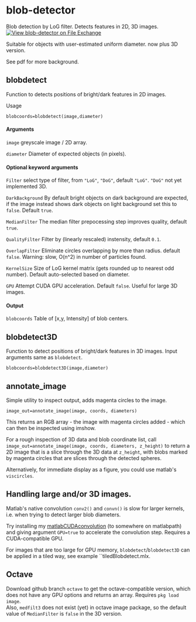 # blob-detector
Blob detection by LoG filter. Detects features in 2D, 3D images. [![View blob-detector on File Exchange](https://www.mathworks.com/matlabcentral/images/matlab-file-exchange.svg)](https://uk.mathworks.com/matlabcentral/fileexchange/123905-blob-detector)

Suitable for objects with user-estimated uniform diameter.
now plus 3D version.

See pdf for more background.

## blobdetect
Function to detects positions of bright/dark features in 2D images.

Usage 

```blobcoords=blobdetect(image,diameter)```

#### Arguments

```image``` greyscale image / 2D array.

```diameter``` Diameter of expected objects (in pixels).

#### Optional keyword arguments

```Filter``` select type of filter, from ```"LoG"```, ```"DoG"```, default ```"LoG"```. ``"DoG"`` not yet implemented 3D.

```DarkBackground``` By default bright objects on dark background are expected, if the 
image instead shows dark objects on light background set this to ```false```.  Default ```true```.

```MedianFilter``` The median filter prepocessing step improves quality, default ```true```.

```QualityFilter``` Filter by (linearly rescaled) instensity, default ```0.1```.

```OverlapFilter``` Eliminate circles overlapping by more than radius.  default ```false```.
Warning: slow, O(n^2) in number of particles found. 

```KernelSize``` Size of LoG kernel matrix (gets rounded up to nearest odd number).  Default auto-selected
based on diameter.

```GPU``` Attempt CUDA GPU acceleration.  Default ```false```.  Useful for large 3D images.

#### Output
```blobcoords``` Table of \[x,y, Intensity\] of blob centers.

## blobdetect3D

Function to detect positions of bright/dark features in 3D images.  Input 
arguments same as ``blobdetect``.

```blobcoords=blobdetect3D(image,diameter)```

## annotate_image

Simple utility to inspect output, adds magenta circles to the image.

```image_out=annotate_image(image, coords, diameters)```

This returns an RGB array - the image with magenta circles added - which can then
be inspected using imshow.

For a rough inspection of 3D data and blob coordinate list, call
```image_out=annotate_image(image, coords, diameters, z_height)``` to 
return a 2D image that is a slice through the 3D data at ``z_height``, with 
blobs marked by magenta circles that are slices through the detected spheres.

Alternatively, for immediate display as a figure, you could use matlab's ``viscircles``.

## Handling large and/or 3D images.
Matlab's native convolution ``conv2()`` and ``convn()`` is slow for larger kernels, i.e.
when trying to detect larger blob diameters.

Try installing my [matlabCUDAconvolution](https://uk.mathworks.com/matlabcentral/fileexchange/129964-gpu-cuda-convolution-2d-3d)
 (to somewhere on matlabpath) and 
giving argument ``GPU=true`` to accelerate the convolution step.  Requires a
CUDA-compatible GPU.  

For images that are too large for GPU memory, ``blobdetect``/``blobdetect3D``
 can be applied in a tiled way, see example ``tiledBlobdetect.mlx.

## Octave

Download github branch ``octave`` to get the octave-compatible version, which 
does not have any GPU options and returns an array.  Requires ``pkg load image``.  
Also, ``medfilt3`` does not exist (yet) in octave image package, so the default 
value of ``MedianFilter`` is ``false`` in the 3D version.

